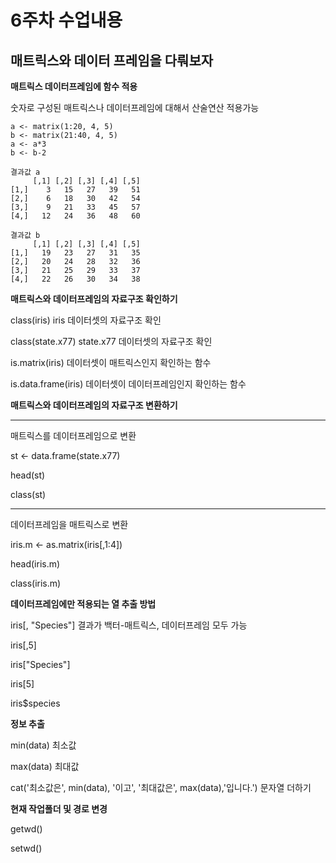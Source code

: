 # 6주차 수업내용

## 매트릭스와 데이터 프레임을 다뤄보자
**매트릭스 데이터프레임에 함수 적용**

숫자로 구성된 매트릭스나 데이터프레임에 대해서 산술연산 적용가능
```
a <- matrix(1:20, 4, 5)
b <- matrix(21:40, 4, 5)
a <- a*3
b <- b-2

결과값 a
     [,1] [,2] [,3] [,4] [,5]
[1,]    3   15   27   39   51
[2,]    6   18   30   42   54
[3,]    9   21   33   45   57
[4,]   12   24   36   48   60

결과값 b
     [,1] [,2] [,3] [,4] [,5]
[1,]   19   23   27   31   35
[2,]   20   24   28   32   36
[3,]   21   25   29   33   37
[4,]   22   26   30   34   38
```

**매트릭스와 데이터프레임의 자료구조 확인하기**

class(iris) iris 데이터셋의 자료구조 확인

class(state.x77) state.x77 데이터셋의 자료구조 확인

is.matrix(iris) 데이터셋이 매트릭스인지 확인하는 함수

is.data.frame(iris) 데이터셋이 데이터프레임인지 확인하는 함수

**매트릭스와 데이터프레임의 자료구조 변환하기**

----

매트릭스를 데이터프레임으로 변환

st <- data.frame(state.x77)

head(st)

class(st)

------

데이터프레임을 매트릭스로 변환

iris.m <- as.matrix(iris[,1:4])

head(iris.m)

class(iris.m)

**데이터프레임에만 적용되는 열 추출 방법**

iris[, "Species"] 결과가 백터-매트릭스, 데이터프레임 모두 가능

iris[,5]

iris["Species"]

iris[5]

iris$species

**정보 추출**

min(data) 최소값

max(data) 최대값

cat('최소값은', min(data), '이고', '최대값은', max(data),'입니다.') 문자열 더하기

**현재 작업폴더 및 경로 변경**

getwd()

setwd()